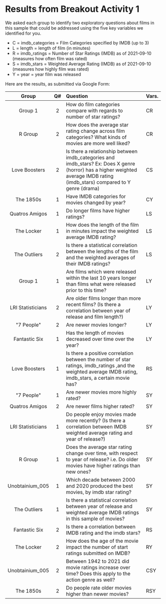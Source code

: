 # Results from Breakout Activity 1

We asked each group to identify two exploratory questions about films in this sample that could be addressed using the five key variables we identified for you.

- C = imdb_categories = Film Categories specified by IMDB (up to 3)
- L = length = length of film (in minutes)
- R = imdb_ratings = Number of Star Ratings (IMDB) as of 2021-09-10 (measures how often film was rated)
- S = imdb_stars = Weighted Average Rating (IMDB) as of 2021-09-10 (measures how highly film was rated)
- Y = year = year film was released

Here are the results, as submitted via Google Form:

Group | Q# | Question | Vars.
:----: | :---: | :----------------- | ----
Group 1 | 2 | How do film categories compare with regards to number of star ratings? | CR
R Group | 2 | How does the average star rating change across film categories? What kinds of movies are more well liked? | CR
Love Boosters | 2 | Is there a relationship between imdb_categories and imdb_stars? Ex: Does X genre (horror) has a higher weighted average IMDB rating (imdb_stars) compared to Y genre (drama) | CS
The 1850s | 1 | Have IMDB categories for movies changed by year? | CY
Quatros Amigos | 1 | Do longer films have higher ratings? | LS
The Locker | 1 | How does the length of the film in minutes impact the weighted average IMDB rating? | LS
The Outliers | 2 | Is there a statistical correlation between the lengths of the film and the weighted averages of their IMDB ratings? | LS
Group 1 | 1 | Are films which were released within the last 10 years longer than films what were released prior to this time? | LY
LRI Statisticians | 2 | Are older films longer than more recent films? (Is there a correlation between year of release and film length?) | LY
"7 People" | 2 | Are newer movies longer? | LY
Fantastic Six | 1 | Has the length of movies decreased over time over the year? | LY
Love Boosters | 1 | Is there a positive correlation between the number of star ratings, imdb_ratings ,and the weighted average IMDB rating, imdb_stars,  a certain movie has? | RS
"7 People" | 1 | Are newer movies more highly rated? | SY
Quatros Amigos | 2 | Are newer films higher rated? | SY
LRI Statisticians | 1 | Do people enjoy movies made more recently? (Is there a correlation between IMDB weighted average rating and year of release?) | SY
R Group | 1 | Does the average star rating change over time, with respect to year of release? i.e. Do older movies have higher ratings than new ones? | SY
Unobtainium_005 | 1 | Which decade between 2000 and 2020 produced the best movies, by imdb star rating? | SY
The Outliers | 1 | Is there a statistical correlation between year of release and weighted average IMDB ratings in this sample of movies? | SY
Fantastic Six | 2 | Is there a correlation between IMDB rating and the imdb stars? | RS
The Locker | 2 | How does the age of the movie impact the number of start ratings submitted on IMDB? | RY
Unobtainium_005 | 2 | Between 1942 to 2021 did movie ratings increase over time? Does this apply to the action genre as well? | CSY
The 1850s | 2 | Do people rate older movies higher than newer movies? | RSY


